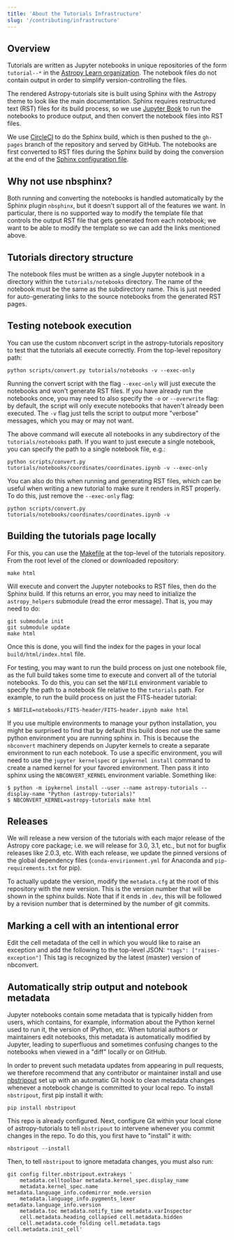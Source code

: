 ```yaml
---
title: 'About the Tutorials Infrastructure'
slug: '/contributing/infrastructure'
---
```


## Overview

Tutorials are written as Jupyter notebooks in unique repositories of the form `tutorial--*` in the [Astropy Learn organization](https://github.com/astropy-learn). The notebook files do not contain output in order to simplify version-controlling the files.

The rendered Astropy-tutorials site is built using Sphinx with the Astropy theme to look like the main documentation. Sphinx requires restructured text (RST) files for its build process, so we use [Jupyter Book](https://jupyterbook.org/en/stable/intro.html) to run the notebooks to produce output, and then convert the notebook files into RST files.

We use [CircleCI](https://circleci.com) to do the Sphinx build, which is then pushed to the `gh-pages` branch of the repository and served by GitHub. The notebooks are first converted to RST files during the Sphinx build by doing the conversion at the end of the [Sphinx configuration file](https://github.com/astropy/astropy-tutorials/blob/master/tutorials/conf.py).

## Why not use nbsphinx?

Both running and converting the notebooks is handled automatically by the Sphinx plugin `nbsphinx`, but it doesn't support all of the features we want. In particular, there is no supported way to modify the template file that controls the output RST file that gets generated from each notebook; we want to be able to modify the template so we can add the links mentioned above.

## Tutorials directory structure

The notebook files must be written as a single Jupyter notebook in a directory within the `tutorials/notebooks` directory. The name of the notebook must be the same as the subdirectory name. This is just needed for auto-generating links to the source notebooks from the generated RST pages.

## Testing notebook execution

You can use the custom nbconvert script in the astropy-tutorials repository to test that the tutorials all execute correctly. From the top-level repository path:

```
python scripts/convert.py tutorials/notebooks -v --exec-only
```

Running the convert script with the flag `--exec-only` will just execute the notebooks and won't generate RST files. If you have already run the notebooks once, you may need to also specify the `-o` or `--overwrite` flag: by default, the script will only execute notebooks that haven't already been executed. The `-v` flag just tells the script to output more "verbose" messages, which you may or may not want.

The above command will execute all notebooks in any subdirectory of the `tutorials/notebooks` path. If you want to just execute a single notebook, you can specify the path to a single notebook file, e.g.:

```
python scripts/convert.py tutorials/notebooks/coordinates/coordinates.ipynb -v --exec-only
```

You can also do this when running and generating RST files, which can be useful when writing a new tutorial to make sure it renders in RST properly. To do this, just remove the `--exec-only` flag:

```
python scripts/convert.py tutorials/notebooks/coordinates/coordinates.ipynb -v
```

## Building the tutorials page locally

For this, you can use the [Makefile](https://github.com/astropy/astropy-tutorials/blob/master/Makefile) at the top-level of the tutorials repository. From the root level of the cloned or downloaded repository:

```
make html
```

Will execute and convert the Jupyter notebooks to RST files, then do the Sphinx build. If this returns an error, you may need to initialize the `astropy_helpers` submodule (read the error message). That is, you may need to do:

```
git submodule init
git submodule update
make html
```

Once this is done, you will find the index for the pages in your local `build/html/index.html` file.

For testing, you may want to run the build process on just one notebook file, as the full build takes some time to execute and convert all of the tutorial notebooks. To do this, you can set the `NBFILE` environment variable to specify the path to a notebook file relative to the `tutorials` path. For example, to run the build process on just the FITS-header tutorial:

```
$ NBFILE=notebooks/FITS-header/FITS-header.ipynb make html
```

If you use multiple environments to manage your python installation, you might be surprised to find that by default this build does _not_ use the same python environment you are running sphinx in. This is because the `nbconvert` machinery depends on Jupyter kernels to create a separate environment to run each notebook. To use a specific environment, you will need to use the `jupyter kernelspec` or `ipykernel install` command to create a named kernel for your favored environment. Then pass it into sphinx using the `NBCONVERT_KERNEL` environment variable. Something like:

```
$ python -m ipykernel install --user --name astropy-tutorials --display-name "Python (astropy-tutorials)"
$ NBCONVERT_KERNEL=astropy-tutorials make html
```

## Releases

We will release a new version of the tutorials with each major release of the Astropy core package; i.e. we will release for 3.0, 3.1, etc., but not for bugfix releases like 2.0.3, etc. With each release, we update the pinned versions of the global dependency files (`conda-envirionment.yml` for Anaconda and `pip-requirements.txt` for pip).

To actually update the version, modify the `metadata.cfg` at the root of this repository with the new version. This is the version number that will be shown in the sphinx builds. Note that if it ends in `.dev`, this will be followed by a revision number that is determined by the number of git commits.

## Marking a cell with an intentional error

Edit the cell metadata of the cell in which you would like to raise an exception and add the following to the top-level JSON: `"tags": ["raises-exception"]` This tag is recognized by the latest (master) version of nbconvert.

## Automatically strip output and notebook metadata

Jupyter notebooks contain some metadata that is typically hidden from users, which contains, for example, information about the Python kernel used to run it, the version of IPython, etc. When tutorial authors or maintainers edit notebooks, this metadata is automatically modified by Jupyter, leading to superfluous and sometimes confusing changes to the notebooks when viewed in a "diff" locally or on GitHub.

In order to prevent such metadata updates from appearing in pull requests, we therefore recommend that any contributor or maintainer install and use [nbstripout](https://github.com/kynan/nbstripout) set up with an automatic Git hook to clean metadata changes whenever a notebook change is committed to your local repo. To install `nbstripout`, first pip install it with:

```
pip install nbstripout
```

This repo is already configured. Next, configure Git within your local clone of astropy-tutorials to tell `nbstripout` to intervene whenever you commit changes in the repo. To do this, you first have to "install" it with:

```
nbstripout --install
```

Then, to tell `nbstripout` to ignore metadata changes, you must also run:

```
git config filter.nbstripout.extrakeys '
    metadata.celltoolbar metadata.kernel_spec.display_name
    metadata.kernel_spec.name metadata.language_info.codemirror_mode.version
    metadata.language_info.pygments_lexer metadata.language_info.version
    metadata.toc metadata.notify_time metadata.varInspector
    cell.metadata.heading_collapsed cell.metadata.hidden
    cell.metadata.code_folding cell.metadata.tags cell.metadata.init_cell'
```
